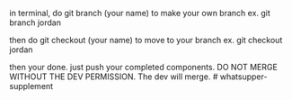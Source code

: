 in terminal,
do git branch (your name) to make your own branch
ex. git branch jordan

then do git checkout (your name) to move to your branch
ex. git checkout jordan

then your done. just push your completed components.
DO NOT MERGE WITHOUT THE DEV PERMISSION.
The dev will merge.
#   w h a t s u p p e r - s u p p l e m e n t  
 